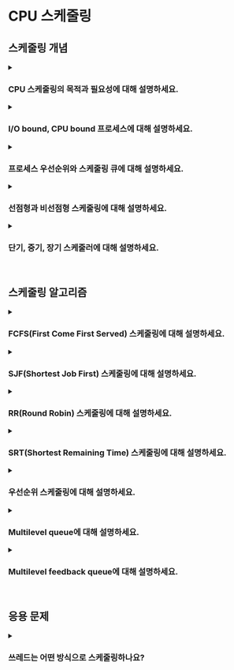 # CPU 스케줄링

## 스케줄링 개념

<details>  
<summary><h3>CPU 스케줄링의 목적과 필요성에 대해 설명하세요.</h3></summary>

#### 목적
- 공정성: 모든 프로세스가 CPU를 공정하게 사용할 수 있도록 보장하기 위함
- CPU 이용률 극대화: CPU가 쉬지 않고 사용되도록 하여 자원 낭비를 방지하기 위함 

#### 필요성
- 멀티태스킹: 동시에 여러 프로세스를 실행하기 위함
- 우선순위 관리: 높은 우선순위를 가진 프로세스가 먼저 실행될 수 있도록하기 위함 

</details>

<details>  
<summary><h3>I/O bound, CPU bound 프로세스에 대해 설명하세요.</h3></summary>

#### 버스트(Burst)
- CPU 버스트: 프로세스가 CPU를 연속적으로 점유하는 시간
- I/O 버스트: 프로세스가 I/O 작업을 요청하고 기다리는 시간

#### I/O bound 프로세스
- I/O 버스트가 많은 프로세스(e.g. 일반적인 백엔드 API 서버)
- I/O 요청 후 응답을 기다리는 시간이 길기 때문에, CPU가 상대적으로 덜 사용됨

#### CPU bound 프로세스
- CPU 버스트가 많은 프로세스(e.g. 동영상 편집 프로그램 등)

<details>  
<summary><h4>듀얼 코어 CPU에서 동작할 CPU bound 프로그램은 몇 개의 쓰레드를 사용하는게 좋을까요?</h4></summary>

- 코어 개수와 비슷한 개수의 쓰레드를 사용하는 것이 좋음, 즉 2개 ~ 3개의 쓰레드를 사용하는 것이 적절함
- 불필요하게 많은 쓰레드를 사용하면 컨텍스트 스위칭 오버헤드가 심해짐
</details>

<details>  
<summary><h4>듀얼 코어 CPU에서 동작할 I/O bound 프로그램은 몇 개의 쓰레드를 사용하는게 좋을까요?</h4></summary>

- 상황에 맞게 적절한 개수의 쓰레드를 사용해야함
- 단, I/O 작업을 하는 동안 CPU가 대기하는 시간이 길어지므로 많은 수의 쓰레드를 사용하는 것이 일반적임
</details>

</details>

<details>  
<summary><h3>프로세스 우선순위와 스케줄링 큐에 대해 설명하세요.</h3></summary>

</details>

<details>  
<summary><h3>선점형과 비선점형 스케줄링에 대해 설명하세요.</h3></summary>

</details>

<details>  
<summary><h3>단기, 중기, 장기 스케줄러에 대해 설명하세요.</h3></summary>

</details>

<br>

## 스케줄링 알고리즘

<details>  
<summary><h3>FCFS(First Come First Served) 스케줄링에 대해 설명하세요.</h3></summary>

<details>  
<summary><h4>Convoy effect에 대해 설명하세요.</h3></summary>

</details>
</details>

<details>  
<summary><h3>SJF(Shortest Job First) 스케줄링에 대해 설명하세요.</h3></summary>

</details>

<details>  
<summary><h3>RR(Round Robin) 스케줄링에 대해 설명하세요.</h3></summary>

<details>  
<summary><h4>Time slice에 따른 trade-off를 설명하세요.</h3></summary>

</details>
</details>

<details>  
<summary><h3>SRT(Shortest Remaining Time) 스케줄링에 대해 설명하세요.</h3></summary>

</details>

<details>  
<summary><h3>우선순위 스케줄링에 대해 설명하세요.</h3></summary>

<details>  
<summary><h4>Starvation 문제와 그 해결법에 대해 설명하세요.</h4></summary>

</details>
</details>

<details>  
<summary><h3>Multilevel queue에 대해 설명하세요.</h3></summary>

</details>

<details>  
<summary><h3>Multilevel feedback queue에 대해 설명하세요.</h3></summary>

</details>

<br>

## 응용 문제

<details>  
<summary><h3>쓰레드는 어떤 방식으로 스케줄링하나요?</h3></summary>

</details>
